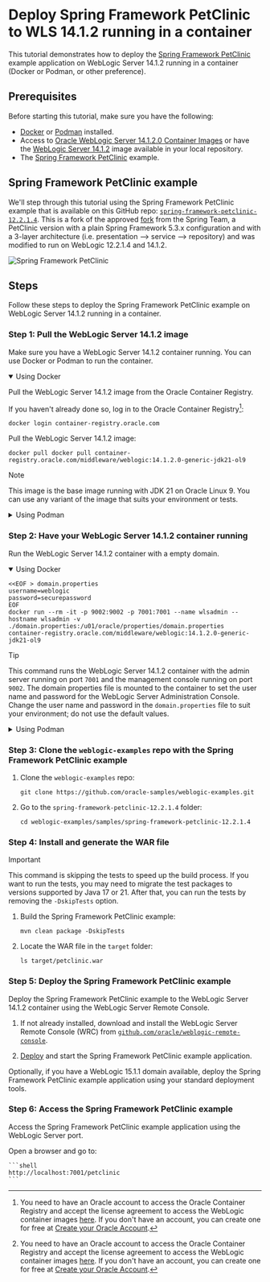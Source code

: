 # Deploy Spring Framework PetClinic to WLS 14.1.2 running in a container

This tutorial demonstrates how to deploy the [Spring Framework PetClinic](/samples/spring-framework-petclinic-12.2.1.4/) example application on WebLogic Server 14.1.2 running in a container (Docker or Podman, or other preference).

## Prerequisites

Before starting this tutorial, make sure you have the following:

- [Docker](https://docs.docker.com/get-docker/) or [Podman](https://podman.io/getting-started/installation) installed.
- Access to [Oracle WebLogic Server 14.1.2.0 Container Images](https://container-registry.oracle.com/ords/ocr/ba/middleware/weblogic) or have the [WebLogic Server 14.1.2](https://www.oracle.com/middleware/technologies/weblogic-server-installers-downloads.html) image available in your local repository.
- The [Spring Framework PetClinic](/samples/spring-framework-petclinic-12.2.1.4/) example.

## Spring Framework PetClinic example

We'll step through this tutorial using the Spring Framework PetClinic example that is available on this GitHub repo: [`spring-framework-petclinic-12.2.1.4`](../../../samples/spring-framework-petclinic-12.2.1.4/). This is a fork of the approved [fork](https://github.com/spring-petclinic/spring-framework-petclinic/tree/5.3.x) from the Spring Team, a PetClinic version with a plain Spring Framework 5.3.x configuration and with a 3-layer architecture (i.e. presentation --> service --> repository) and was modified to run on WebLogic 12.2.1.4 and 14.1.2.

![Spring Framework PetClinic](https://cloud.githubusercontent.com/assets/838318/19727082/2aee6d6c-9b8e-11e6-81fe-e889a5ddfded.png)

## Steps

Follow these steps to deploy the Spring Framework PetClinic example on WebLogic Server 14.1.2 running in a container.

### Step 1: Pull the WebLogic Server 14.1.2 image

Make sure you have a WebLogic Server 14.1.2 container running. You can use Docker or Podman to run the container.

<details open>

<summary>Using Docker</summary>

Pull the WebLogic Server 14.1.2 image from the Oracle Container Registry.

  If you haven't already done so, log in to the Oracle Container Registry[^ocrlogin]:

  ```shell
  docker login container-registry.oracle.com
  ```

  Pull the WebLogic Server 14.1.2 image:

  ```shell
  docker pull docker pull container-registry.oracle.com/middleware/weblogic:14.1.2.0-generic-jdk21-ol9
  ```

> [!NOTE]
> This image is the base image running with JDK 21 on Oracle Linux 9. You can use any variant of the image that suits your environment or tests.

</details>

<details>

<summary>Using Podman</summary>

Pull the WebLogic Server 14.1.2 image from the Oracle Container Registry.

  If you haven't already done so, log in to the Oracle Container Registry[^ocrlogin]:

  ```shell
  podman login container-registry.oracle.com
  ```

  Pull the WebLogic Server 14.1.2 image:

  ```shell
  podman pull docker pull container-registry.oracle.com/middleware/weblogic:14.1.2.0-generic-jdk21-ol9
  ```

> [!NOTE]
> This image is the base image running with JDK 21 on Oracle Linux 9. You can use any variant of the image that suits your environment or tests.

</details>

### Step 2: Have your WebLogic Server 14.1.2 container running

Run the WebLogic Server 14.1.2 container with a empty domain.

<details open>

<summary>Using Docker</summary>

```shell
<<EOF > domain.properties
username=weblogic
password=securepassword
EOF
docker run --rm -it -p 9002:9002 -p 7001:7001 --name wlsadmin --hostname wlsadmin -v ./domain.properties:/u01/oracle/properties/domain.properties container-registry.oracle.com/middleware/weblogic:14.1.2.0-generic-jdk21-ol9
```

> [!TIP]
> This command runs the WebLogic Server 14.1.2 container with the admin server running on port `7001` and the management console running on port `9002`. The domain properties file is mounted to the container to set the user name and password for the WebLogic Server Administration Console.
> Change the user name and password in the `domain.properties` file to suit your environment; do not use the default values.

</details>

<details>

<summary>Using Podman</summary>

```shell
<<EOF > domain.properties
username=weblogic
password=securepassword
EOF
podman run --rm -it -p 9002:9002 -p 7001:7001 --name wlsadmin --hostname wlsadmin -v ./domain.properties:/u01/oracle/properties/domain.properties container-registry.oracle.com/middleware/weblogic:14.1.2.0-generic-jdk21-ol9
```

> [!TIP]
> This command runs the WebLogic Server 14.1.2 container with the admin server running on port `7001` and the management console running on port `9002`. The domain properties file is mounted to the container to set the user name and password for the WebLogic Server Administration Console.
> Change the user name and password in the `domain.properties` file to suit your environment; do not use the default values.

</details>

### Step 3: Clone the `weblogic-examples` repo with the Spring Framework PetClinic example

1. Clone the `weblogic-examples` repo:

    ```shell
    git clone https://github.com/oracle-samples/weblogic-examples.git
    ```

1. Go to the `spring-framework-petclinic-12.2.1.4` folder:

    ```shell
    cd weblogic-examples/samples/spring-framework-petclinic-12.2.1.4
    ```

### Step 4: Install and generate the WAR file

> [!IMPORTANT]
> This command is skipping the tests to speed up the build process. If you want to run the tests, you may need to migrate the test packages to versions supported by Java 17 or 21. After that, you can run the tests by removing the `-DskipTests` option.

1. Build the Spring Framework PetClinic example:

    ```shell
    mvn clean package -DskipTests
    ```

1. Locate the WAR file in the `target` folder:

    ```shell
    ls target/petclinic.war
    ```

### Step 5: Deploy the Spring Framework PetClinic example

Deploy the Spring Framework PetClinic example to the WebLogic Server 14.1.2 container using the WebLogic Server Remote Console.

1. If not already installed, download and install the WebLogic Server Remote Console (WRC) from [`github.com/oracle/weblogic-remote-console`](https://github.com/oracle/weblogic-remote-console/releases).

1. [Deploy](https://docs-uat.us.oracle.com/en/middleware/fusion-middleware/weblogic-remote-console/administer/deploying-applications.html#GUID-6148F650-4FB8-4F4E-A578-C733D275C0A2) and start the Spring Framework PetClinic example application.

Optionally, if you have a WebLogic 15.1.1 domain available, deploy the Spring Framework PetClinic example application using your standard deployment tools.

### Step 6: Access the Spring Framework PetClinic example

Access the Spring Framework PetClinic example application using the WebLogic Server port.

Open a browser and go to:

    ```shell
    http://localhost:7001/petclinic
    ```

[^ocrlogin]: You need to have an Oracle account to access the Oracle Container Registry and accept the license agreement to access the WebLogic container images [here](https://container-registry.oracle.com/ords/ocr/ba/middleware/weblogic). If you don't have an account, you can create one for free at [Create your Oracle Account](https://profile.oracle.com/myprofile/account/create-account.jspx).
